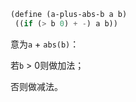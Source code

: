  ```scheme
(define (a-plus-abs-b a b)
  ((if (> b 0) + -) a b))
 ```

意为`a` + `abs(b)`：

若`b` > 0则做加法；

否则做减法。

